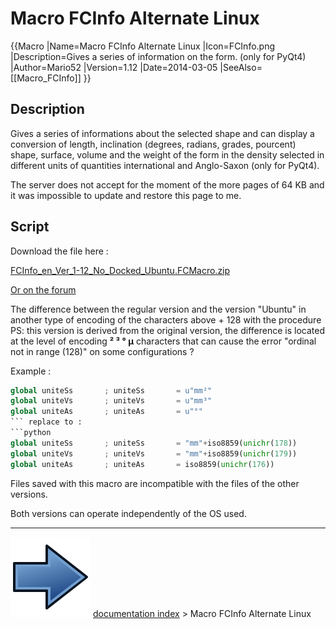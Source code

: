 # Macro FCInfo Alternate Linux
{{Macro
|Name=Macro FCInfo Alternate Linux
|Icon=FCInfo.png
|Description=Gives a series of information on the form. (only for PyQt4)
|Author=Mario52
|Version=1.12
|Date=2014-03-05
|SeeAlso=[[Macro_FCInfo]]
}}

## Description

Gives a series of informations about the selected shape and can display a conversion of length, inclination (degrees, radians, grades, pourcent) shape, surface, volume and the weight of the form in the density selected in different units of quantities international and Anglo-Saxon (only for PyQt4).

 

The server does not accept for the moment of the more pages of 64 KB and it was impossible to update and restore this page to me.

## Script

Download the file here :

[FCInfo_en_Ver_1-12_No_Docked_Ubuntu.FCMacro.zip](http://forum.freecadweb.org/download/file.php?id=4453)

[Or on the forum](http://forum.freecadweb.org/viewtopic.php?f=10&t=3185&p=48579#p48579)

The difference between the regular version and the version \"Ubuntu\" in another type of encoding of the characters above + 128 with the procedure
PS: this version is derived from the original version, the difference is located at the level of encoding **² ³ ° µ** characters that can cause the error \"ordinal not in range (128)\" on some configurations ?

Example :  
```python
global uniteSs       ; uniteSs       = u"mm²"
global uniteVs       ; uniteVs       = u"mm³"
global uniteAs       ; uniteAs       = u"°"
``` replace to : 
```python
global uniteSs       ; uniteSs       = "mm"+iso8859(unichr(178))
global uniteVs       ; uniteVs       = "mm"+iso8859(unichr(179))
global uniteAs       ; uniteAs       = iso8859(unichr(176))
```

Files saved with this macro are incompatible with the files of the other versions.

Both versions can operate independently of the OS used.



---
![](images/Button_right.svg) [documentation index](../README.md) > Macro FCInfo Alternate Linux
